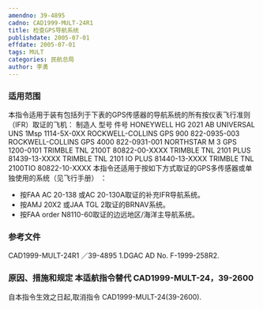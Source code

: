 ```yaml
---
amendno: 39-4895
cadno: CAD1999-MULT-24R1
title: 检查GPS导航系统
publishdate: 2005-07-01
effdate: 2005-07-01
tags: MULT
categories: 民航总局
author: 李勇
---
```


### 适用范围 
本指令适用于装有包括列于下表的GPS传感器的导航系统的所有按仪表飞行准则（IFR）取证的飞机：
制造人  型号  件号
HONEYWELL  HG 2021 AB
UNIVERSAL   UNS 1Msp    1114-5X-0XX
ROCKWELL-COLLINS    GPS 900  822-0935-003
ROCKWELL-COLLINS    GPS 4000    822-0931-001
NORTHSTAR   M 3 GPS  1200-0101
TRIMBLE     TNL 2100T   80822-00-XXXX
TRIMBLE     TNL 2101 PLUS    81439-13-XXXX
TRIMBLE     TNL 2101 IO PLUS    81440-13-XXXX
TRIMBLE     TNL 2100TIO   80822-10-XXXX
本指令还适用于按如下方式取证的GPS多传感器或单独使用的系统（见飞行手册） ：
- 按FAA AC 20-138 或AC 20-130A取证的补充IFR导航系统。
- 按AMJ 20X2 或JAA TGL 2取证的BRNAV系统。
- 按FAA order N8110-60取证的边远地区/海洋主导航系统。

<!--more-->
### 参考文件
  CAD1999-MULT-24R1  ／39-4895
1.DGAC AD No. F-1999-258R2.

### 原因、措施和规定 本适航指令替代 CAD1999-MULT-24，39-2600
  自本指令生效之日起,取消指令 CAD1999-MULT-24(39-2600).
